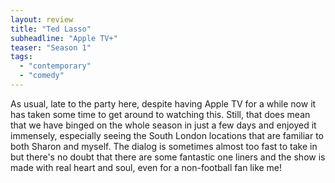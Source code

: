 ```yaml
---
layout: review
title: "Ted Lasso"
subheadline: "Apple TV+"
teaser: "Season 1"
tags:
  - "contemporary"
  - "comedy"
---
```

As usual, late to the party here, despite having Apple TV for a while now it has taken some time to get around to watching this. Still, that does mean that we have binged on the whole season in just a few days and enjoyed it immensely, especially seeing the South London locations that are familiar to both Sharon and myself. The dialog is sometimes almost too fast to take in but there's no doubt that there are some fantastic one liners and the show is made with real heart and soul, even for a non-football fan like me!
